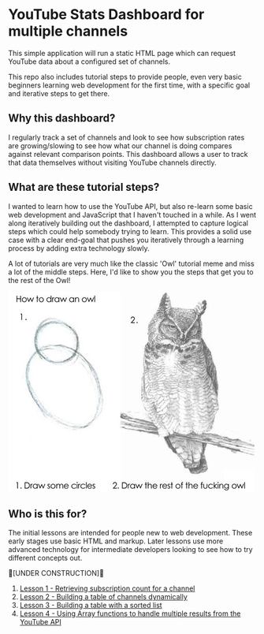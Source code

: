 # YouTube Stats Dashboard for multiple channels
This simple application will run a static HTML page which can request YouTube data about a configured set of channels. 

This repo also includes tutorial steps to provide people, even very basic beginners learning web development for the first time, with a specific goal and iterative steps to get there. 

## Why this dashboard?
I regularly track a set of channels and look to see how subscription rates are growing/slowing to see how what our channel is doing compares against relevant comparison points. This dashboard allows a user to track that data themselves without visiting YouTube channels directly.

## What are these tutorial steps?
I wanted to learn how to use the YouTube API, but also re-learn some basic web development and JavaScript that I haven't touched in a while. As I went along iteratively building out the dashboard, I attempted to capture logical steps which could help somebody trying to learn. This provides a solid use case with a clear end-goal that pushes you iteratively through a learning process by adding extra technology slowly.

A lot of tutorials are very much like the classic 'Owl' tutorial meme and miss a lot of the middle steps. Here, I'd like to show you the steps that get you to the rest of the Owl!

![How to draw an owl: Step 1 reads "Draw some circles" showing two overlapping ovals representing the head and body shape of an owl. Step 2 reads "Draw the rest of the fucking owl" showing a completed pencil drawing of a horned owl on a branch](./images/drawing-the-owl-tutorial.jpg "Owl Drawing Tutorial")

## Who is this for?
The initial lessons are intended for people new to web development. These early stages use basic HTML and markup. 
Later lessons use more advanced technology for intermediate developers looking to see how to try different concepts out.


🚧[UNDER CONSTRUCTION]🚧

1. [Lesson 1 - Retrieving subscription count for a channel](./Lesson1-ChannelSubscriptionCount/README.md)
2. [Lesson 2 - Building a table of channels dynamically](./Lesson2-DynamicTable/README.md)
3. [Lesson 3 - Building a table with a sorted list](./Lesson3-SortedList/README.md)
4. [Lesson 4 - Using Array functions to handle multiple results from the YouTube API](./Lesson4-Arrays/README.md)
